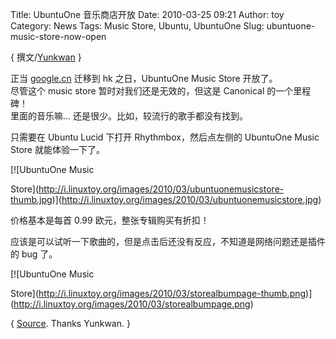 Title: UbuntuOne 音乐商店开放
Date: 2010-03-25 09:21
Author: toy
Category: News
Tags: Music Store, Ubuntu, UbuntuOne
Slug: ubuntuone-music-store-now-open

{ 撰文/[Yunkwan](http://yunkwan.wordpress.com) }

正当 [google.cn](http://google.cn) 迁移到 hk 之日，UbuntuOne Music Store
开放了。  
尽管这个 music store 暂时对我们还是无效的，但这是 Canonical
的一个里程碑！  
里面的音乐嘛… 还是很少。比如，较流行的歌手都没有找到。

只需要在 Ubuntu Lucid 下打开 Rhythmbox，然后点左侧的 UbuntuOne Music  
Store 就能体验一下了。

[![UbuntuOne Music  

Store](http://i.linuxtoy.org/images/2010/03/ubuntuonemusicstore-thumb.jpg)](http://i.linuxtoy.org/images/2010/03/ubuntuonemusicstore.jpg)

价格基本是每首 0.99 欧元，整张专辑购买有折扣！  

应该是可以试听一下歌曲的，但是点击后还没有反应，不知道是网络问题还是插件的
bug 了。

[![UbuntuOne Music  

Store](http://i.linuxtoy.org/images/2010/03/storealbumpage-thumb.png)](http://i.linuxtoy.org/images/2010/03/storealbumpage.png)

{
[Source](http://yunkwan.wordpress.com/2010/03/25/ubuntuone-music-store/).
Thanks Yunkwan. }
